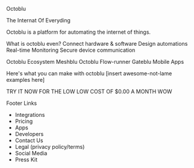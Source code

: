 Octoblu

The Internat Of Everyding


Octoblu is a platform for automating the internet of things.

What is octoblu even?
  Connect hardware & software
  Design automations
  Real-time Monitoring
  Secure device communication

  Octoblu Ecosystem
    Meshblu
    Octoblu
    Flow-runner
    Gateblu
    Mobile Apps

Here's what you can make with octoblu
[insert awesome-not-lame examples here]


TRY IT NOW FOR THE LOW LOW COST OF $0.00 A MONTH WOW



Footer Links
  - Integrations
  - Pricing
  - Apps
  - Developers
  - Contact Us
  - Legal (privacy policy/terms)
  - Social Media
  - Press Kit
